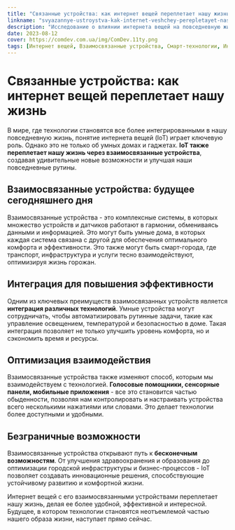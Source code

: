 ```yaml
---
title: "Связанные устройства: как интернет вещей переплетает нашу жизнь"
linkname: "svyazannye-ustroystva-kak-internet-veshchey-perepletayet-nashu-zhizn"
description: "Исследование о влиянии интернета вещей на повседневную жизнь через взаимосвязанные устройства."
date: 2023-08-12
cover: https://comdev.com.ua/img/ComDev.11ty.png
tags: [Интернет вещей, Взаимосвязанные устройства, Смарт-технологии, Интеграция устройств, Связанные экосистемы]
---
```


# Связанные устройства: как интернет вещей переплетает нашу жизнь

В мире, где технологии становятся все более интегрированными в нашу повседневную жизнь, понятие интернета вещей (IoT) играет ключевую роль. Однако это не только об умных домах и гаджетах. **IoT также переплетает нашу жизнь через взаимосвязанные устройства**, создавая удивительные новые возможности и улучшая наши повседневные рутины.

## Взаимосвязанные устройства: будущее сегодняшнего дня

Взаимосвязанные устройства - это комплексные системы, в которых множество устройств и датчиков работают в гармонии, обмениваясь данными и информацией. Это могут быть умные дома, в которых каждая система связана с другой для обеспечения оптимального комфорта и эффективности. Это также могут быть смарт-города, где транспорт, инфраструктура и услуги тесно взаимодействуют, оптимизируя жизнь горожан.

## Интеграция для повышения эффективности

Одним из ключевых преимуществ взаимосвязанных устройств является **интеграция различных технологий**. Умные устройства могут сотрудничать, чтобы автоматизировать рутинные задачи, такие как управление освещением, температурой и безопасностью в доме. Такая интеграция позволяет не только улучшить уровень комфорта, но и сэкономить время и ресурсы.

## Оптимизация взаимодействия

Взаимосвязанные устройства также изменяют способ, которым мы взаимодействуем с технологией. **Голосовые помощники, сенсорные панели, мобильные приложения** - все это становится частью обыденности, позволяя нам контролировать и настраивать устройства всего несколькими нажатиями или словами. Это делает технологии более доступными и удобными.

## Безграничные возможности

Взаимосвязанные устройства открывают путь к **бесконечным возможностям**. От улучшения здравоохранения и образования до оптимизации городской инфраструктуры и бизнес-процессов - IoT позволяет создавать инновационные решения, способствующие устойчивому развитию и комфортной жизни.

Интернет вещей с его взаимосвязанными устройствами переплетает нашу жизнь, делая ее более удобной, эффективной и интересной. Будущее, в котором технологии становятся неотъемлемой частью нашего образа жизни, наступает прямо сейчас.
```